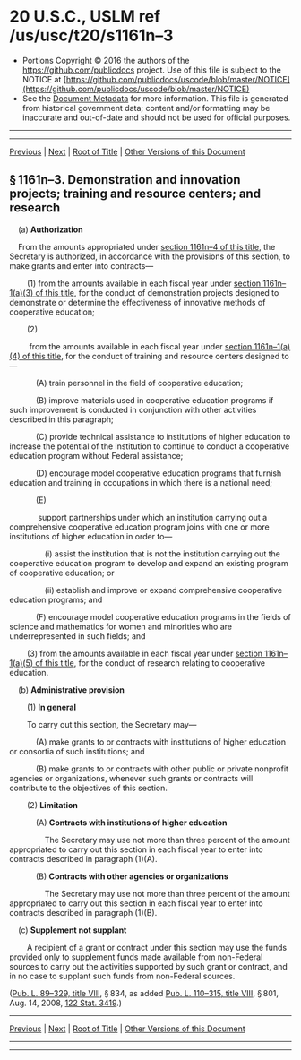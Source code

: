 ---
---

# 20 U.S.C., USLM ref /us/usc/t20/s1161n–3

* Portions Copyright © 2016 the authors of the https://github.com/publicdocs project.
  Use of this file is subject to the NOTICE at [https://github.com/publicdocs/uscode/blob/master/NOTICE](https://github.com/publicdocs/uscode/blob/master/NOTICE)
* See the [Document Metadata](././../../../../../..//README.md) for more information.
  This file is generated from historical government data; content and/or formatting may be inaccurate and out-of-date and should not be used for official purposes.

----------
----------

[Previous](./../../../../../..//us/usc/t20/ch28/schIX/ptN/m__us_usc_t20_s1161n–2.md) | [Next](./../../../../../..//us/usc/t20/ch28/schIX/ptN/m__us_usc_t20_s1161n–4.md) | [Root of Title](./../../../../../../) | [Other Versions of this Document](https://publicdocs.github.io/go/links?ns=uslm&ref=%2Fus%2Fusc%2Ft20%2Fs1161n%E2%80%933)

## § 1161n–3. Demonstration and innovation projects; training and resource centers; and research

    (a) __Authorization__ 

    From the amounts appropriated under [section 1161n–4 of this title][/us/usc/t20/s1161n–4], the Secretary is authorized, in accordance with the provisions of this section, to make grants and enter into contracts—

        (1) from the amounts available in each fiscal year under [section 1161n–1(a)(3) of this title][/us/usc/t20/s1161n–1/a/3], for the conduct of demonstration projects designed to demonstrate or determine the effectiveness of innovative methods of cooperative education;

        (2)

         from the amounts available in each fiscal year under [section 1161n–1(a)(4) of this title][/us/usc/t20/s1161n–1/a/4], for the conduct of training and resource centers designed to—

            (A) train personnel in the field of cooperative education;

            (B) improve materials used in cooperative education programs if such improvement is conducted in conjunction with other activities described in this paragraph;

            (C) provide technical assistance to institutions of higher education to increase the potential of the institution to continue to conduct a cooperative education program without Federal assistance;

            (D) encourage model cooperative education programs that furnish education and training in occupations in which there is a national need;

            (E)

             support partnerships under which an institution carrying out a comprehensive cooperative education program joins with one or more institutions of higher education in order to—

                (i) assist the institution that is not the institution carrying out the cooperative education program to develop and expand an existing program of cooperative education; or

                (ii) establish and improve or expand comprehensive cooperative education programs; and

            (F) encourage model cooperative education programs in the fields of science and mathematics for women and minorities who are underrepresented in such fields; and

        (3) from the amounts available in each fiscal year under [section 1161n–1(a)(5) of this title][/us/usc/t20/s1161n–1/a/5], for the conduct of research relating to cooperative education.

    (b) __Administrative provision__ 

        (1) __In general__ 

        To carry out this section, the Secretary may—

            (A) make grants to or contracts with institutions of higher education or consortia of such institutions; and

            (B) make grants to or contracts with other public or private nonprofit agencies or organizations, whenever such grants or contracts will contribute to the objectives of this section.

        (2) __Limitation__ 

            (A) __Contracts with institutions of higher education__ 

                The Secretary may use not more than three percent of the amount appropriated to carry out this section in each fiscal year to enter into contracts described in paragraph (1)(A).

            (B) __Contracts with other agencies or organizations__ 

                The Secretary may use not more than three percent of the amount appropriated to carry out this section in each fiscal year to enter into contracts described in paragraph (1)(B).

    (c) __Supplement not supplant__ 

        A recipient of a grant or contract under this section may use the funds provided only to supplement funds made available from non-Federal sources to carry out the activities supported by such grant or contract, and in no case to supplant such funds from non-Federal sources.

([Pub. L. 89–329, title VIII][/us/pl/89/329/tVIII], § 834, as added [Pub. L. 110–315, title VIII][/us/pl/110/315/tVIII], § 801, Aug. 14, 2008, [122 Stat. 3419][/us/stat/122/3419].)

----------

[Previous](./../../../../../..//us/usc/t20/ch28/schIX/ptN/m__us_usc_t20_s1161n–2.md) | [Next](./../../../../../..//us/usc/t20/ch28/schIX/ptN/m__us_usc_t20_s1161n–4.md) | [Root of Title](./../../../../../../) | [Other Versions of this Document](https://publicdocs.github.io/go/links?ns=uslm&ref=%2Fus%2Fusc%2Ft20%2Fs1161n%E2%80%933)

----------
----------

[/us/usc/t20/s1161n–4]: https://publicdocs.github.io/go/links?ns=uslm&ref=%2Fus%2Fusc%2Ft20%2Fs1161n%E2%80%934
[/us/usc/t20/s1161n–1/a/3]: https://publicdocs.github.io/go/links?ns=uslm&ref=%2Fus%2Fusc%2Ft20%2Fs1161n%E2%80%931%2Fa%2F3
[/us/usc/t20/s1161n–1/a/4]: https://publicdocs.github.io/go/links?ns=uslm&ref=%2Fus%2Fusc%2Ft20%2Fs1161n%E2%80%931%2Fa%2F4
[/us/usc/t20/s1161n–1/a/5]: https://publicdocs.github.io/go/links?ns=uslm&ref=%2Fus%2Fusc%2Ft20%2Fs1161n%E2%80%931%2Fa%2F5
[/us/pl/89/329/tVIII]: https://publicdocs.github.io/go/links?ns=uslm&ref=%2Fus%2Fpl%2F89%2F329%2FtVIII
[/us/pl/110/315/tVIII]: https://publicdocs.github.io/go/links?ns=uslm&ref=%2Fus%2Fpl%2F110%2F315%2FtVIII
[/us/stat/122/3419]: https://publicdocs.github.io/go/links?ns=uslm&ref=%2Fus%2Fstat%2F122%2F3419


